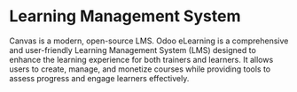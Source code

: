 # Learning Management System

Canvas is a modern, open-source LMS. Odoo eLearning is a comprehensive and user-friendly Learning Management System (LMS) designed to enhance the learning experience for both trainers and learners. It allows users to create, manage, and monetize courses while providing tools to assess progress and engage learners effectively.
